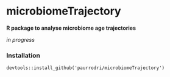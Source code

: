 # microbiomeTrajectory

**R package to analyse microbiome age trajectories**

*in progress*

### Installation
```
devtools::install_github('paurrodri/microbiomeTrajectory')
```
